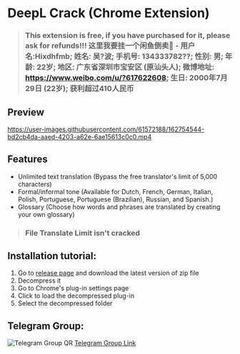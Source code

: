 # DeepL Crack (Chrome Extension)

> ### This extension is free, if you have purchased for it, please ask for refunds!!! 这里我要挂一个闲鱼倒卖🐶 - 用户名:Hixdhfmb; 姓名: 吴?波; 手机号: 134333782??; 性别: 男; 年龄: 22岁; 地区: 广东省深圳市宝安区 (原汕头人); 微博地址: https://www.weibo.com/u/?617622608; 生日: 2000年7月29日 (22岁); 获利超过410人民币

## Preview

https://user-images.githubusercontent.com/61572188/162754544-bd2cb4da-aaed-4203-a62e-6ae15613c0c0.mp4

## Features

- Unlimited text translation (Bypass the free translator's limit of 5,000 characters)
- Formal/informal tone (Available for Dutch, French, German, Italian, Polish, Portuguese, Portuguese (Brazilian), Russian, and Spanish.)
- Glossary (Choose how words and phrases are translated by creating your own glossary)

> ### File Translate Limit isn't cracked

## Installation tutorial:

1. Go to [release page](https://github.com/blueagler/DeepL-Crack/releases) and download the latest version of zip file
2. Decompress it
3. Go to Chrome's plug-in settings page
4. Click to load the decompressed plug-in
5. Select the decompressed folder

## Telegram Group:
![Telegram Group QR](https://user-images.githubusercontent.com/61572188/183508789-3f1e9d8f-44c0-4a12-b6be-c647ecb06a65.jpg)
[Telegram Group Link](https://t.me/DeepL_Crack)
